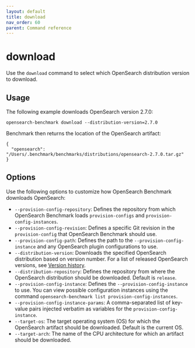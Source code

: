 ```yaml
---
layout: default
title: download
nav_order: 60
parent: Command reference
---
```


# download

Use the `download` command to select which OpenSearch distribution version to download.  

## Usage

The following example downloads OpenSearch version 2.7.0:

```
opensearch-benchmark download --distribution-version=2.7.0 
```
 
Benchmark then returns the location of the OpenSearch artifact:

```
{
  "opensearch": "/Users/.benchmark/benchmarks/distributions/opensearch-2.7.0.tar.gz" 
}
```

## Options
 
Use the following options to customize how OpenSearch Benchmark downloads OpenSearch:

- `--provision-config-repository`: Defines the repository from which OpenSearch Benchmark loads `provision-configs` and `provision-config-instances`. 
- `--provision-config-revision`: Defines a specific Git revision in the `provision-config` that OpenSearch Benchmark should use. 
- `--provision-config-path`: Defines the path to the `--provision-config-instance` and any OpenSearch plugin configurations to use. 
- `--distribution-version`: Downloads the specified OpenSearch distribution based on version number. For a list of released OpenSearch versions, see [Version history](https://opensearch.org/docs/version-history/). 
- `--distribution-repository`: Defines the repository from where the OpenSearch distribution should be downloaded. Default is `release`.
- `--provision-config-instance`: Defines the `--provision-config-instance` to use. You can view possible configuration instances using the command `opensearch-benchmark list provision-config-instances`.  
- `--provision-config-instance-params`: A comma-separated list of key-value pairs injected verbatim as variables for the `provision-config-instance`.
- `--target-os`: The target operating system (OS) for which the OpenSearch artifact should be downloaded. Default is the current OS.
- `--target-arch`: The name of the CPU architecture for which an artifact should be downloaded. 

